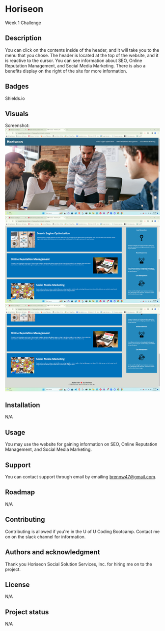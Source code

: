 # Horiseon
Week 1 Challenge

## Description
You can click on the contents inside of the header, and it will take you to the menu that you chose. The header is located at the top of the website, and it is reactive to the cursor. You can see information about SEO, Online Reputation Management, and Social Media Marketing. There is also a benefits display on the right of the site for more information.

## Badges
Shields.io

## Visuals
Screenshot: 
<img src="assets/images/Live-Page-1.png" alt="live page 1">
<img src="assets/images/Live-Page-2.png" alt="live page 2">
<img src="assets/images/Live-Page-3.png" alt="live page 3">

## Installation
N/A

## Usage
You may use the website for gaining information on SEO, Online Reputation Management, and Social Media Marketing.

## Support
You can contact support through email by emailing brennw47@gmail.com.

## Roadmap
N/A

## Contributing
Contributing is allowed if you're in the U of U Coding Bootcamp. Contact me on on the slack channel for information.

## Authors and acknowledgment
Thank you Horiseon Social Solution Services, Inc. for hiring me on to the project.

## License
N/A

## Project status
N/A